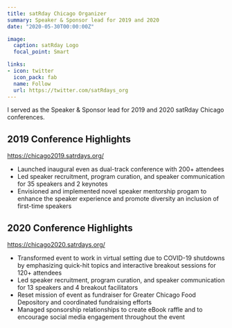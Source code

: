 ```yaml
---
title: satRday Chicago Organizer
summary: Speaker & Sponsor lead for 2019 and 2020
date: "2020-05-30T00:00:00Z"

image:
  caption: satRday Logo
  focal_point: Smart

links:
- icon: twitter
  icon_pack: fab
  name: Follow
  url: https://twitter.com/satRdays_org
---
```


I served as the Speaker & Sponsor lead for 2019 and 2020 satRday Chicago conferences.

## 2019 Conference Highlights

https://chicago2019.satrdays.org/

- Launched inaugural even as dual-track conference with 200+ attendees
- Led speaker recruitment, program curation, and speaker communication for 35 speakers and 2 keynotes
- Envisioned and implemented novel speaker mentorship progam to enhance the speaker experience and promote diversity an inclusion of first-time speakers

## 2020 Conference Highlights

https://chicago2020.satrdays.org/

- Transformed event to work in virtual setting due to COVID-19 shutdowns by emphasizing quick-hit topics and interactive breakout sessions for 120+ attendees
- Led speaker recruitment, program curation, and speaker communication for 13 speakers and 4 breakout facilitators
- Reset mission of event as fundraiser for Greater Chicago Food Depository and coordinated fundraising efforts
- Managed sponsorship relationships to create eBook raffle and to encourage social media engagement throughout the event
